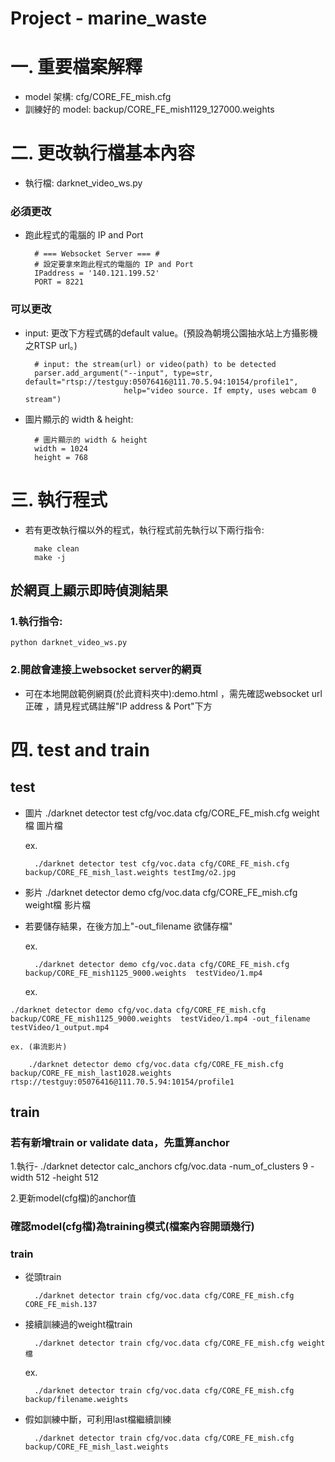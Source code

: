 # Project - marine_waste
# 一. 重要檔案解釋
- model 架構: 
cfg/CORE_FE_mish.cfg
- 訓練好的 model: 
backup/CORE_FE_mish1129_127000.weights

# 二. 更改執行檔基本內容
- 執行檔:  darknet_video_ws.py

### 必須更改
- 跑此程式的電腦的 IP and Port

        # === Websocket Server === #
        # 設定要拿來跑此程式的電腦的 IP and Port
        IPaddress = '140.121.199.52'
        PORT = 8221

### 可以更改
- input: 更改下方程式碼的default value。(預設為朝境公園抽水站上方攝影機之RTSP url。)

        # input: the stream(url) or video(path) to be detected
        parser.add_argument("--input", type=str, default="rtsp://testguy:05076416@111.70.5.94:10154/profile1",
                            help="video source. If empty, uses webcam 0 stream")
- 圖片顯示的 width & height: 

        # 圖片顯示的 width & height
        width = 1024
        height = 768
        
# 三. 執行程式
- 若有更改執行檔以外的程式，執行程式前先執行以下兩行指令:

        make clean        
        make -j

## 於網頁上顯示即時偵測結果
### 1.執行指令:
    python darknet_video_ws.py 

### 2.開啟會連接上websocket server的網頁

- 可在本地開啟範例網頁(於此資料夾中):demo.html ，需先確認websocket url 正確 ，請見程式碼註解"IP address & Port"下方 

# 四. test and train
## test
- 圖片
    ./darknet detector test cfg/voc.data cfg/CORE_FE_mish.cfg weight檔 圖片檔 

    ex.
    
        ./darknet detector test cfg/voc.data cfg/CORE_FE_mish.cfg backup/CORE_FE_mish_last.weights testImg/o2.jpg 
        
- 影片
    ./darknet detector demo cfg/voc.data cfg/CORE_FE_mish.cfg weight檔 影片檔
- 若要儲存結果，在後方加上"-out_filename 欲儲存檔"

    ex.
    
        ./darknet detector demo cfg/voc.data cfg/CORE_FE_mish.cfg backup/CORE_FE_mish1125_9000.weights  testVideo/1.mp4
    
    ex.
    
```./darknet detector demo cfg/voc.data cfg/CORE_FE_mish.cfg backup/CORE_FE_mish1125_9000.weights  testVideo/1.mp4 -out_filename testVideo/1_output.mp4```
    
    ex. (串流影片)
    
        ./darknet detector demo cfg/voc.data cfg/CORE_FE_mish.cfg backup/CORE_FE_mish_last1028.weights  rtsp://testguy:05076416@111.70.5.94:10154/profile1

## train
### 若有新增train or validate data，先重算anchor
1.執行-
./darknet detector calc_anchors cfg/voc.data -num_of_clusters 9 -width 512 -height 512

2.更新model(cfg檔)的anchor值

### 確認model(cfg檔)為training模式(檔案內容開頭幾行)

### train
- 從頭train

        ./darknet detector train cfg/voc.data cfg/CORE_FE_mish.cfg CORE_FE_mish.137

- 接續訓練過的weight檔train

        ./darknet detector train cfg/voc.data cfg/CORE_FE_mish.cfg weight檔

    ex.

        ./darknet detector train cfg/voc.data cfg/CORE_FE_mish.cfg backup/filename.weights
- 假如訓練中斷，可利用last檔繼續訓練
   
        ./darknet detector train cfg/voc.data cfg/CORE_FE_mish.cfg backup/CORE_FE_mish_last.weights

